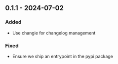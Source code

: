 ## 0.1.1 - 2024-07-02
### Added
* Use changie for changelog management
### Fixed
* Ensure we ship an entrypoint in the pypi package
